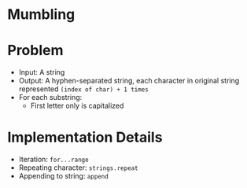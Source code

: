 # Mumbling

# Problem

- Input: A string
- Output: A hyphen-separated string, each character in original string represented `(index of char) + 1 times`
- For each substring:
  - First letter only is capitalized

# Implementation Details

- Iteration: `for...range`
- Repeating character: `strings.repeat`
- Appending to string: `append`